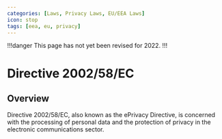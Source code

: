 ```yaml
---
categories: [Laws, Privacy Laws, EU/EEA Laws]
icon: stop
tags: [eea, eu, privacy]
---
```


!!!danger
This page has not yet been revised for 2022.
!!!

# Directive 2002/58/EC

## Overview

Directive 2002/58/EC, also known as the ePrivacy Directive, is concerned with the processing of personal data and the protection of privacy in the electronic communications sector.
